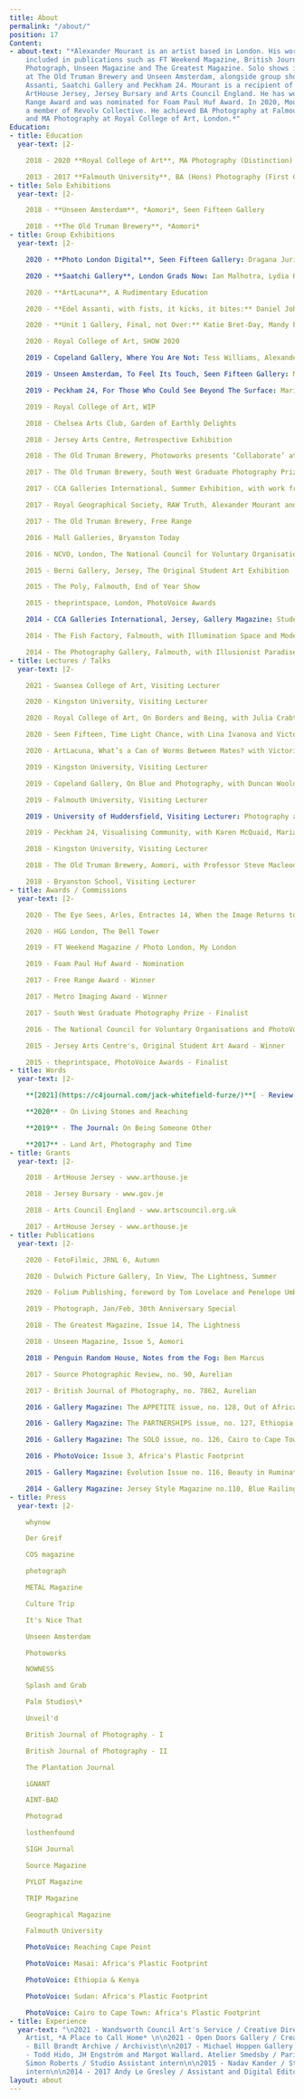 ```yaml
---
title: About
permalink: "/about/"
position: 17
Content:
- about-text: "*Alexander Mourant is an artist based in London. His work has been
    included in publications such as FT Weekend Magazine, British Journal of Photography,
    Photograph, Unseen Magazine and The Greatest Magazine. Solo shows include Aomori
    at The Old Truman Brewery and Unseen Amsterdam, alongside group shows at Edel
    Assanti, Saatchi Gallery and Peckham 24. Mourant is a recipient of grants from
    ArtHouse Jersey, Jersey Bursary and Arts Council England. He has won the Free
    Range Award and was nominated for Foam Paul Huf Award. In 2020, Mourant became
    a member of Revolv Collective. He achieved BA Photography at Falmouth University,
    and MA Photography at Royal College of Art, London.*"
Education:
- title: Education
  year-text: |2-

    2018 - 2020 **Royal College of Art**, MA Photography (Distinction)

    2013 - 2017 **Falmouth University**, BA (Hons) Photography (First Class Honours)
- title: Solo Exhibitions
  year-text: |2-

    2018 - **Unseen Amsterdam**, *Aomori*, Seen Fifteen Gallery

    2018 - **The Old Truman Brewery**, *Aomori*
- title: Group Exhibitions
  year-text: |2-

    2020 - **Photo London Digital**, Seen Fifteen Gallery: Dragana Jurišić, Alexander Mourant and Martin Seeds

    2020 - **Saatchi Gallery**, London Grads Now: Ian Malhotra, Lydia Hamblet, Mandy Franca, Lydia Pettit, Francesca Mollett, Sholto Blisset, Nicole Coson, Ed Compson, Yang Xu, Bobby Monteverde, Roei Greenberg, Alexander Mourant, Qian Jiang, Shir Raz, Mathias Kruse Jørgensen and Katharina Siegel

    2020 - **ArtLacuna**, A Rudimentary Education

    2020 - **Edel Assanti, with fists, it kicks, it bites:** Daniel John Bracken, Katie Bret-Day, Alexander Mourant, Tom Medwell, Anabela Pinto, Sophie Hu, Mathias Kruse Jørgensen, Mathias Tang, Godith Hawkins and Yilin Shi

    2020 - **Unit 1 Gallery, Final, not Over:** Katie Bret-Day, Mandy Franca, Roei Greenberg, Ian Malhotra, Alexander Mourant, Bobby Monteverde, Shir Raz and Xu Yang

    2020 - Royal College of Art, SHOW 2020

    2019 - Copeland Gallery, Where You Are Not: Tess Williams, Alexander Mourant, Maddie Rose Hills, Matilda Little, Florence Sweeney, Tom Pope, Simone Mudde and Katrina Russell-Adams

    2019 - Unseen Amsterdam, To Feel Its Touch, Seen Fifteen Gallery: Marianne Bjørnmyr and Alexander Mourant

    2019 - Peckham 24, For Those Who Could See Beyond The Surface: Marianne Bjørnmyr, Tenzing Dakpa, Maja Daniels, Katrin Koenning, Raymond Meeks and Alexander Mourant

    2019 - Royal College of Art, WIP

    2018 - Chelsea Arts Club, Garden of Earthly Delights

    2018 - Jersey Arts Centre, Retrospective Exhibition

    2018 - The Old Truman Brewery, Photoworks presents ‘Collaborate’ at Free Range

    2017 - The Old Truman Brewery, South West Graduate Photography Prize

    2017 - CCA Galleries International, Summer Exhibition, with work from Aurelian

    2017 - Royal Geographical Society, RAW Truth, Alexander Mourant and Andy Hughes for RAW Foundation

    2017 - The Old Truman Brewery, Free Range

    2016 - Mall Galleries, Bryanston Today

    2016 - NCVO, London, The National Council for Voluntary Organisations and PhotoVoice Photography Prize

    2015 - Berni Gallery, Jersey, The Original Student Art Exhibition

    2015 - The Poly, Falmouth, End of Year Show

    2015 - theprintspace, London, PhotoVoice Awards

    2014 - CCA Galleries International, Jersey, Gallery Magazine: Student Awards

    2014 - The Fish Factory, Falmouth, with Illumination Space and Modernist Ceramics

    2014 - The Photography Gallery, Falmouth, with Illusionist Paradise and Illumination Space
- title: Lectures / Talks
  year-text: |2-

    2021 - Swansea College of Art, Visiting Lecturer

    2020 - Kingston University, Visiting Lecturer

    2020 - Royal College of Art, On Borders and Being, with Julia Crabtree, Katie Bret-Day and Roei Greenberg

    2020 - Seen Fifteen, Time Light Chance, with Lina Ivanova and Victoria Doyle

    2020 - ArtLacuna, What’s a Can of Worms Between Mates? with Victoria Doyle, Krasimira Butseva and Harry Gammer-Flitcroft

    2019 - Kingston University, Visiting Lecturer

    2019 - Copeland Gallery, On Blue and Photography, with Duncan Wooldridge, Tom Pope and Simone Mudde

    2019 - Falmouth University, Visiting Lecturer

    2019 - University of Huddersfield, Visiting Lecturer: Photography and Lived Experience

    2019 - Peckham 24, Visualising Community, with Karen McQuaid, Marianne Bjørnmyr, D Wiafe and Max Miechowski

    2018 - Kingston University, Visiting Lecturer

    2018 - The Old Truman Brewery, Aomori, with Professor Steve Macleod

    2018 - Bryanston School, Visiting Lecturer
- title: Awards / Commissions
  year-text: |2-

    2020 - The Eye Sees, Arles, Entractes 14, When the Image Returns to Glass

    2020 - HGG London, The Bell Tower

    2019 - FT Weekend Magazine / Photo London, My London

    2019 - Foam Paul Huf Award - Nomination

    2017 - Free Range Award - Winner

    2017 - Metro Imaging Award - Winner

    2017 - South West Graduate Photography Prize - Finalist

    2016 - The National Council for Voluntary Organisations and PhotoVoice Photography Prize - Finalist

    2015 - Jersey Arts Centre's, Original Student Art Award - Winner

    2015 - theprintspace, PhotoVoice Awards - Finalist
- title: Words
  year-text: |2-

    **[2021](https://c4journal.com/jack-whitefield-furze/)**[ - Review: Furze by Jack Whitefield, C4 Journal](https://c4journal.com/jack-whitefield-furze/)

    **2020** - On Living Stones and Reaching

    **2019** - The Journal: On Being Someone Other

    **2017** - Land Art, Photography and Time
- title: Grants
  year-text: |2-

    2018 - ArtHouse Jersey - www.arthouse.je

    2018 - Jersey Bursary - www.gov.je

    2018 - Arts Council England - www.artscouncil.org.uk

    2017 - ArtHouse Jersey - www.arthouse.je
- title: Publications
  year-text: |2-

    2020 - FotoFilmic, JRNL 6, Autumn

    2020 - Dulwich Picture Gallery, In View, The Lightness, Summer

    2020 - Folium Publishing, foreword by Tom Lovelace and Penelope Umbrico, fall into place

    2019 - Photograph, Jan/Feb, 30th Anniversary Special

    2018 - The Greatest Magazine, Issue 14, The Lightness

    2018 - Unseen Magazine, Issue 5, Aomori

    2018 - Penguin Random House, Notes from the Fog: Ben Marcus

    2017 - Source Photographic Review, no. 90, Aurelian

    2017 - British Journal of Photography, no. 7862, Aurelian

    2016 - Gallery Magazine: The APPETITE issue, no. 128, Out of Africa

    2016 - Gallery Magazine: The PARTNERSHIPS issue, no. 127, Ethiopia and Kenya

    2016 - Gallery Magazine: The SOLO issue, no. 126, Cairo to Cape Town: Africa's Plastic Footprint

    2016 - PhotoVoice: Issue 3, Africa's Plastic Footprint

    2015 - Gallery Magazine: Evolution Issue no. 116, Beauty in Rumination

    2014 - Gallery Magazine: Jersey Style Magazine no.110, Blue Railing
- title: Press
  year-text: |2-

    whynow

    Der Greif

    COS magazine

    photograph

    METAL Magazine

    Culture Trip

    It's Nice That

    Unseen Amsterdam

    Photoworks

    NOWNESS

    Splash and Grab

    Palm Studios\*

    Unveil'd

    British Journal of Photography - I

    British Journal of Photography - II

    The Plantation Journal

    iGNANT

    AINT-BAD

    Photograd

    losthenfound

    SIGH Journal

    Source Magazine

    PYLOT Magazine

    TRIP Magazine

    Geographical Magazine

    Falmouth University

    PhotoVoice: Reaching Cape Point

    PhotoVoice: Masai: Africa's Plastic Footprint

    PhotoVoice: Ethiopia & Kenya

    PhotoVoice: Sudan: Africa's Plastic Footprint

    PhotoVoice: Cairo to Cape Town: Africa's Plastic Footprint
- title: Experience
  year-text: "\n2021 - Wandsworth Council Art's Service / Creative Director & Lead
    Artist, *A Place to Call Home* \n\n2021 - Open Doors Gallery / Creative Consultant\n\n2018
    - Bill Brandt Archive / Archivist\n\n2017 - Michael Hoppen Gallery / Archivist\n\n2017
    - Todd Hido, JH Engström and Margot Wallard. Atelier Smedsby / Paris\n\n2016 -
    Simon Roberts / Studio Assistant intern\n\n2015 - Nadav Kander / Studio Assistant
    intern\n\n2014 - 2017 Andy Le Gresley / Assistant and Digital Editor"
layout: about
---
```


